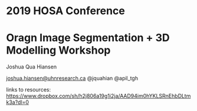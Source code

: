 # 2019 HOSA Conference
# Oragn Image Segmentation + 3D Modelling Workshop

Joshua Qua Hiansen

joshua.hiansen@uhnresearch.ca
@jquahian
@apil_tgh


links to resources: https://www.dropbox.com/sh/h2j806a19g1i2ja/AAD94im0hYKLSRnEhbDLtmk3a?dl=0